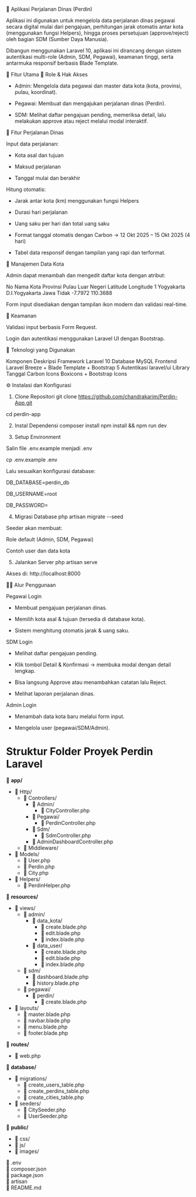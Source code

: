 🧳 Aplikasi Perjalanan Dinas (Perdin)

Aplikasi ini digunakan untuk mengelola data perjalanan dinas pegawai secara digital mulai dari pengajuan, perhitungan jarak otomatis antar kota (menggunakan fungsi Helpers), hingga proses persetujuan (approve/reject) oleh bagian SDM (Sumber Daya Manusia).

Dibangun menggunakan Laravel 10, aplikasi ini dirancang dengan sistem autentikasi multi-role (Admin, SDM, Pegawai), keamanan tinggi, serta antarmuka responsif berbasis Blade Template.

🚀 Fitur Utama
👤 Role & Hak Akses

- Admin: Mengelola data pegawai dan master data kota (kota, provinsi, pulau, koordinat).

- Pegawai: Membuat dan mengajukan perjalanan dinas (Perdin).

- SDM: Melihat daftar pengajuan pending, memeriksa detail, lalu melakukan approve atau reject melalui modal interaktif.

📍 Fitur Perjalanan Dinas

Input data perjalanan:

- Kota asal dan tujuan

- Maksud perjalanan

- Tanggal mulai dan berakhir

Hitung otomatis:

- Jarak antar kota (km) menggunakan fungsi Helpers

- Durasi hari perjalanan

- Uang saku per hari dan total uang saku

- Format tanggal otomatis dengan Carbon → 12 Okt 2025 – 15 Okt 2025 (4 hari)

- Tabel data responsif dengan tampilan yang rapi dan terformat.

🧭 Manajemen Data Kota

Admin dapat menambah dan mengedit daftar kota dengan atribut:

No	Nama Kota	Provinsi	Pulau	Luar Negeri	Latitude	Longitude
1	Yogyakarta	D.I.Yogyakarta Jawa	Tidak	-7.7972	110.3688

Form input disediakan dengan tampilan ikon modern dan validasi real-time.

🧱 Keamanan

Validasi input berbasis Form Request.

Login dan autentikasi menggunakan Laravel UI dengan Bootstrap.

🧰 Teknologi yang Digunakan

Komponen	Deskripsi Framework	Laravel 10
Database	MySQL Frontend  Laravel Breeze	+ Blade Template + Bootstrap 5
Autentikasi	laravel/ui
Library Tanggal	Carbon
Icons	Boxicons + Bootstrap Icons

⚙️ Instalasi dan Konfigurasi
1. Clone Repositori
git clone https://github.com/chandrakarim/Perdin-App.git

cd perdin-app

2. Instal Dependensi
composer install
npm install && npm run dev

3. Setup Environment

Salin file .env.example menjadi .env

cp .env.example .env


Lalu sesuaikan konfigurasi database:

DB_DATABASE=perdin_db

DB_USERNAME=root

DB_PASSWORD=


4. Migrasi Database
php artisan migrate --seed


Seeder akan membuat:

Role default (Admin, SDM, Pegawai)

Contoh user dan data kota

5. Jalankan Server
php artisan serve


Akses di: http://localhost:8000

👨‍💼 Alur Penggunaan

Pegawai Login

- Membuat pengajuan perjalanan dinas.

- Memilih kota asal & tujuan (tersedia di database kota).

- Sistem menghitung otomatis jarak & uang saku.


SDM Login

- Melihat daftar pengajuan pending.

- Klik tombol Detail & Konfirmasi → membuka modal dengan detail lengkap.

- Bisa langsung Approve atau menambahkan catatan lalu Reject.

- Melihat laporan perjalanan dinas.



Admin Login

- Menambah data kota baru melalui form input.

- Mengelola user (pegawai/SDM/Admin).


# Struktur Folder Proyek Perdin Laravel

📁 **app/**
- 📁 Http/
  - 📁 Controllers/
    - 📁 Admin/
      - 📄 CityController.php
    - 📁 Pegawai/
      - 📄 PerdinController.php
    - 📁 Sdm/
      - 📄 SdmController.php
    - 📄 AdminDashboardController.php
  - 📁 Middleware/
- 📁 Models/
  - 📄 User.php
  - 📄 Perdin.php
  - 📄 City.php
- 📁 Helpers/
  - 📄 PerdinHelper.php

📁 **resources/**
- 📁 views/
  - 📁 admin/
    - 📁 data_kota/
      - 📄 create.blade.php
      - 📄 edit.blade.php
      - 📄 index.blade.php
    - 📁 data_user/
      - 📄 create.blade.php
      - 📄 edit.blade.php
      - 📄 index.blade.php
  - 📁 sdm/
    - 📄 dashboard.blade.php
    - 📄 history.blade.php
  - 📁 pegawai/
    - 📁 perdin/
      - 📄 create.blade.php
- 📁 layouts/
  - 📄 master.blade.php
  - 📄 navbar.blade.php
  - 📄 menu.blade.php
  - 📄 footer.blade.php

📁 **routes/**
- 📄 web.php

📁 **database/**
- 📁 migrations/
  - 📄 create_users_table.php
  - 📄 create_perdins_table.php
  - 📄 create_cities_table.php
- 📁 seeders/
  - 📄 CitySeeder.php
  - 📄 UserSeeder.php



📁 **public/**
- 📁 css/
- 📁 js/
- 📁 images/

📄 .env  
📄 composer.json  
📄 package.json  
📄 artisan  
📄 README.md


